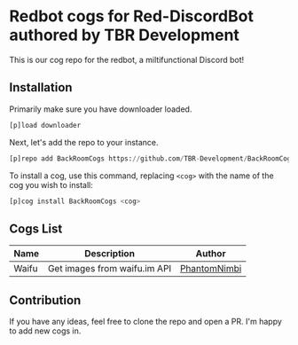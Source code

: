 # Redbot cogs for Red-DiscordBot authored by TBR Development
This is our cog repo for the redbot, a miltifunctional Discord bot!

## Installation
Primarily make sure you have downloader loaded.

```py
[p]load downloader
```

Next, let's add the repo to your instance.

```py
[p]repo add BackRoomCogs https://github.com/TBR-Development/BackRoomCogs
```

To install a cog, use this command, replacing `<cog>` with the name of the cog you wish to install:

```py
[p]cog install BackRoomCogs <cog>
```

## Cogs List

| Name | Description | Author |
| --- | --- | --- |
| Waifu | Get images from waifu.im API | [PhantomNimbi][PHANTOMNIMBI] |


## Contribution

If you have any ideas, feel free to clone the repo and open a PR. I'm happy to add new cogs in.


[PHANTOMNIMBI]: https://github.com/PhantomNimbi